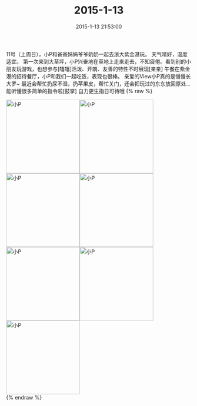 ﻿---
title: "2015-1-13"
date: 2015-1-13 21:53:00
tags:
categories: 妈妈
---
11号（上周日），小P和爸爸妈妈爷爷奶奶一起去浙大紫金港玩。
天气晴好，温度适宜。
第一次来到大草坪，小P兴奋地在草地上走来走去，不知疲倦。看到别的小朋友玩游戏，也想参与[嘻嘻]活泼、开朗、友善的特性不时展现[亲亲]
午餐在紫金港的招待餐厅，小P和我们一起吃饭，表现也很棒。
亲爱的View小P真的是慢慢长大罗~
最近会帮忙扔尿不湿，扔苹果皮，帮忙关门，还会把玩过的东东放回原处...能听懂很多简单的指令啦[鼓掌]
自力更生指日可待哦
{% raw %}
<div style="width:500 px">
<div style="float:left; width:100 px"><img src="/images/微信图片_20171011080100.jpg" width="200" alt="小P"></div>
<div style="float:left; width:100 px"><img src="/images/微信图片_20171011080115.jpg" width="200" alt="小P"></div>
<div style="float:left; width:100 px"><img src="/images/微信图片_20171011080126.jpg" width="200" alt="小P"></div>
<div style="float:left; width:100 px"><img src="/images/微信图片_20171011080135.jpg" width="200" alt="小P"></div>
<div style="float:left; width:100 px"><img src="/images/微信图片_20171011080145.jpg" width="200" alt="小P"></div>
<div style="float:left; width:100 px"><img src="/images/微信图片_20171011080155.jpg" width="200" alt="小P"></div>
<div style="float:left; width:100 px"><img src="/images/微信图片_20171011080205.jpg" width="200" alt="小P"></div>
<div style="clear:both"></div>
</div>
{% endraw %}